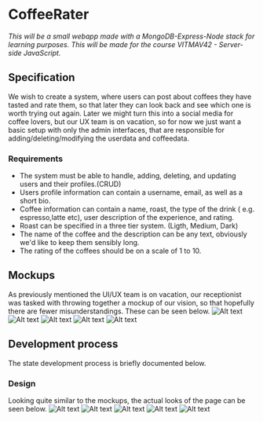 # CoffeeRater
*This will be a small webapp made with a MongoDB-Express-Node stack for learning purposes. This will be made for the course VITMAV42 - Server-side JavaScript.*

## Specification
We wish to create a system, where users can post about coffees they have tasted and rate them, so that later they can look back and see which one is worth trying out again. Later we might turn this into a social media for coffee lovers, but our UX team is on vacation, so for now we just want a basic setup with only the admin interfaces, that are responsible for adding/deleting/modifying the userdata and coffeedata.
### Requirements
- The system must be able to handle, adding, deleting, and updating users and their profiles.(CRUD)
- Users profile information can contain a username, email, as well as a short bio.
- Coffee information can contain a name, roast, the type of the drink ( e.g. espresso,latte etc), user description of the experience, and rating.
- Roast can be specified in a three tier system. (Ligth, Medium, Dark)
- The name of the coffee and the description can be any text, obviously we'd like to keep them sensibly long.
- The rating of the coffees should be on a scale of 1 to 10.
<div style="page-break-after: always;"></div>

## Mockups
As previously mentioned the UI/UX team is on vacation, our receptionist was tasked with throwing together a mockup of our vision,
so that hopefully there are fewer misunderstandings. These can be seen below.
![Alt text](./Mockups/AllPosts.png?raw=true "All Posts Page")
![Alt text](./Mockups/AllUsers.png?raw=true "All Users Page")
![Alt text](./Mockups/AddUser.png?raw=true "Add User Page")
![Alt text](./Mockups/AddPost.png?raw=true "Add Post Page")
![Alt text](./Mockups/EditUser.png?raw=true "Edit User Page")

## Development process
The state development process is briefly documented below.

### Design
Looking quite similar to the mockups, the actual looks of the page can be seen below.
![Alt text](./DesignPictures/All-Posts.png?raw=true "All Posts Page")
![Alt text](./DesignPictures/All-Users.png?raw=true "All Users Page")
![Alt text](./DesignPictures/Add-User.png?raw=true "Add User Page")
![Alt text](./DesignPictures/Add-Post.png?raw=true "Add Post Page")
![Alt text](./DesignPictures/Edit-User.png?raw=true "Edit User Page")